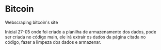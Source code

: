 # Bitcoin
Webscraping bitcoin's site

Inicial 27-05 onde foi criado a planilha de armazenamento dos dados, pode ser criada no código main, ele irá extrair os dados da página citada no código, fazer a limpeza dos dados e armazenar.
